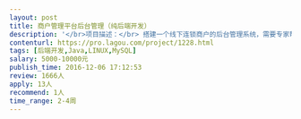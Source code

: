 ```yaml
---                
layout: post       
title: 商户管理平台后台管理（纯后端开发）           
description: '</br>项目描述：</br> 搭建一个线下连锁商户的后台管理系统，需要专家帮助完成纯后台开发（不含管理台的页面）</br></br>项目需求：</br> 1.有一整套独立的账号管理体系，有管理员账号，分店账号，每个账号可设置不同的管理权限；</br> 2.通过后台管理可以查看各个店面的销量等信息；</br> 3.每个店可以通过销量，活动，热度进行排序和筛选；</br> 4.总账号上的数据是所有分店信息的总和；</br> 5.其他细节功能点我们会出一个演示demo的；</br></br>技术要求：</br> 后台使用Java主流框架，数据库Mysql</br></br>人员要求：</br> 1.有相关产品开发经验</br> 2.可以远程开发</br> 3.项目计划12月底上线，专家时间充裕</br>'     
contenturl: https://pro.lagou.com/project/1228.html      
tags: [后端开发,Java,LINUX,MySQL]            
salary: 5000-10000元          
publish_time: 2016-12-06 17:12:53         
review: 1666人                   
apply: 13人                   
recommend: 1人                   
time_range: 2-4周              
---                 
```

